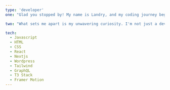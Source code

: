 ```yaml
---
type: 'developer'
one: "Glad you stopped by! My name is Landry, and my coding journey began unexpectedly in 2020 when I found myself needing custom CSS for a Squarespace site. That moment ignited a passion for web development that has since become my life's focus. Specializing in Next.js applications and WordPress sites, I've honed my skills to create elegant, user-friendly digital experiences."

two: "What sets me apart is my unwavering curiosity. I'm not just a developer; I'm a perpetual learner. Whether it's exploring emerging technologies or perfecting the art of brewing coffee (which is my cherished hobby), I'm always eager to embrace new challenges. My ultimate dream is to leverage technology to empower educators and enhance the teaching space. Join me on this exciting journey of innovation and knowledge!"

tech:
  - Javascript
  - HTML
  - CSS
  - React
  - Nextjs
  - Wordpress
  - Tailwind
  - GraphQL
  - T3 Stack
  - Framer Motion
---
```

